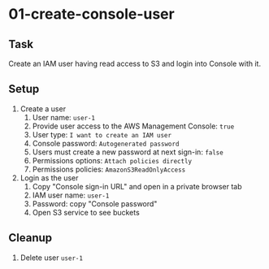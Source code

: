 # 01-create-console-user

## Task
Create an IAM user having read access to S3 and login into Console with it.

## Setup
1. Create a user
	1. User name: `user-1`
	2. Provide user access to the AWS Management Console: `true`
	3. User type: `I want to create an IAM user`
	4. Console password: `Autogenerated password`
	5. Users must create a new password at next sign-in: `false`
	6. Permissions options: `Attach policies directly`
	7. Permissions policies: `AmazonS3ReadOnlyAccess`
2. Login as the user
	1. Copy "Console sign-in URL" and open in a private browser tab
	2. IAM user name: `user-1`
	3. Password: copy "Console password"
	4. Open S3 service to see buckets

## Cleanup
1. Delete user `user-1`
